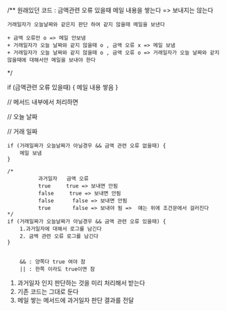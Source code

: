 /**
    원래있던 코드 : 금액관련 오류 있을때 메일 내용을 쌓는다
    => 보내지는 않는다

    거래일자가 오늘날짜와 같은지 판단 하여 같지 않을때 메일을 보낸다
 
    + 금액 오류만 o => 메일 안보냄
    + 거래일자가 오늘 날짜와 같지 않을때 o , 금액 오류 x => 메일 보냄
    + 거래일자가 오늘 날짜와 같지 않을때 o , 금액 오류 o => 거래일자가 오늘 날짜와 같지 않을때에 대해서만 메일을 보내야 한다
*/

if (금액관련 오류 있을때) {
    메일 내용 쌓음
}

// 메서드 내부에서 처리하면

// 오늘 날짜

// 거래 일짜
```
if (거래일짜가 오늘날짜가 아닐경우 && 금액 관련 오류 없을때) {
    메일 보냄
}
```
```
/*
          과거일자   금액 오류
          true     true => 보내면 안됨
          false     true => 보내면 안됨
          false      false => 보내면 안됨
          true       false => 보내야 됨 =>  얘는 위에 조건문에서 걸러진다
*/
if (거래일짜가 오늘날짜가 아닐경우 && 금액 관련 오류 있을때) {
    1.과거일자에 대해서 로그를 남긴다
    2. 금액 관련 오류 로그를 남긴다
}
```

```

    && : 양쪽다 true 여야 참
    || : 한쪽 이라도 true이면 참
```


1. 과거일자 인지 판단하는 것을 미리 처리해서 받는다
2. 기존 코드는 그대로 둔다
3. 메일 쌓는 메서드에 과거일자 판단 결과를 전달
